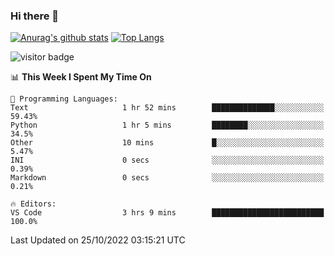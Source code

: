 ### Hi there 👋

<!--
**Akelio-zhang/akelio-zhang** is a ✨ _special_ ✨ repository because its `README.md` (this file) appears on your GitHub profile.

Here are some ideas to get you started:

- 🔭 I’m currently working on ...
- 🌱 I’m currently learning ...
- 👯 I’m looking to collaborate on ...
- 🤔 I’m looking for help with ...
- 💬 Ask me about ...
- 📫 How to reach me: ...
- 😄 Pronouns: ...
- ⚡ Fun fact: ...
-->

[![Anurag's github stats](https://github-readme-stats.vercel.app/api?username=akelio-zhang&line_height=24&hide=contribs&show_icons=true&count_private=true)](https://github.com/anuraghazra/github-readme-stats)
[![Top Langs](https://github-readme-stats.vercel.app/api/top-langs/?username=akelio-zhang&card_width=240&layout=compact&hide=html)](https://github.com/anuraghazra/github-readme-stats)


![visitor badge](https://komarev.com/ghpvc/?username=akelio-zhang&label=PROFILE+VIEWS&style=for-the-badge)
<!--START_SECTION:waka-->
📊 **This Week I Spent My Time On** 

```text
💬 Programming Languages: 
Text                     1 hr 52 mins        ██████████████░░░░░░░░░░░   59.43% 
Python                   1 hr 5 mins         ████████░░░░░░░░░░░░░░░░░   34.5% 
Other                    10 mins             █░░░░░░░░░░░░░░░░░░░░░░░░   5.47% 
INI                      0 secs              ░░░░░░░░░░░░░░░░░░░░░░░░░   0.39% 
Markdown                 0 secs              ░░░░░░░░░░░░░░░░░░░░░░░░░   0.21%

🔥 Editors: 
VS Code                  3 hrs 9 mins        █████████████████████████   100.0%

```


 Last Updated on 25/10/2022 03:15:21 UTC
<!--END_SECTION:waka-->

